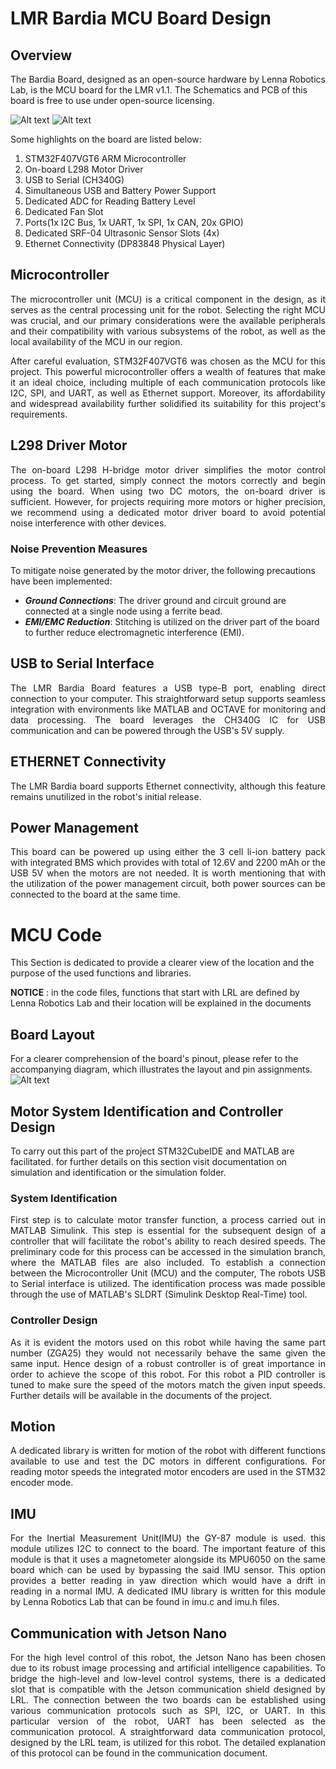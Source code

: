 # LMR Bardia MCU Board Design

## Overview

The Bardia Board, designed as an open-source hardware by Lenna Robotics Lab, is the MCU board for the LMR v1.1. The Schematics and PCB of this board is free to use under open-source licensing. 

![Alt text](./3-Documentation/3-Figures/Lenna_Board_2.png "LMR v1.1 Bardia Board")
![Alt text](./3-Documentation/3-Figures/Lenna_Board_3.png "LMR v1.1 Bardia Board")
</br>

Some highlights on the board are listed below:

1. STM32F407VGT6 ARM Microcontroller 
2. On-board L298 Motor Driver 
3. USB to Serial (CH340G) 
4. Simultaneous USB and Battery Power Support 
5. Dedicated ADC for Reading Battery Level
6. Dedicated Fan Slot  
7. Ports(1x I2C Bus, 1x UART, 1x SPI, 1x CAN, 20x GPIO)
8. Dedicated SRF-04 Ultrasonic Sensor Slots (4x)
9. Ethernet Connectivity (DP83848 Physical Layer) 
 
## Microcontroller 

<p align="justify">
The microcontroller unit (MCU) is a critical component in the design, as it serves as the central processing unit for the robot. Selecting the right MCU was crucial, and our primary considerations were the available peripherals and their compatibility with various subsystems of the robot, as well as the local availability of the MCU in our region.<p>
<p align="justify">
After careful evaluation, STM32F407VGT6 was chosen as the MCU for this project. This powerful microcontroller offers a wealth of features that make it an ideal choice, including multiple of each communication protocols like I2C, SPI, and UART, as well as Ethernet support. Moreover, its affordability and widespread availability further solidified its suitability for this project's requirements. <p>

## L298 Driver Motor

<p align="justify">
The on-board L298 H-bridge motor driver simplifies the motor control process. To get started, simply connect the motors correctly and begin using the board. When using two DC motors, the on-board driver is sufficient. However, for projects requiring more motors or higher precision, we recommend using a dedicated motor driver board to avoid potential noise interference with other devices.<p>

### Noise Prevention Measures

To mitigate noise generated by the motor driver, the following precautions have been implemented:
- ***Ground Connections***: The driver ground and circuit ground are connected at a single node using a ferrite bead.
- ***EMI/EMC Reduction***: Stitching is utilized on the driver part of the board to further reduce electromagnetic interference (EMI).

## USB to Serial Interface 

<p align="justify">
The LMR Bardia Board features a USB type-B port, enabling direct connection to your computer. This straightforward setup supports seamless integration with environments like MATLAB and OCTAVE for monitoring and data processing. The board leverages the CH340G IC for USB communication and can be powered through the USB's 5V supply. <p>

## ETHERNET Connectivity 

<p align="justify">
The LMR Bardia board supports Ethernet connectivity, although this feature remains unutilized in the robot's initial release.<p>

## Power Management

<p align="justify">
This board can be powered up using either the 3 cell li-ion battery pack with integrated BMS which provides with total of 12.6V and 2200 mAh or the USB 5V when the motors are not needed. It is worth mentioning that with the utilization of the power management circuit, both power sources can be connected to the board at the same time.
<p>

# MCU Code

This Section is dedicated to provide a clearer view of the location and the purpose of the used functions and libraries.

**NOTICE** : in the code files, functions that start with LRL are defined by Lenna Robotics Lab and their location will be explained in the documents 

## Board Layout 


For a clearer comprehension of the board's pinout, please refer to the accompanying diagram, which illustrates the layout and pin assignments.
![Alt text](./3-Documentation/3-Figures/Board_layout.jpg "LMR v1.1 Pinout")

## Motor System Identification and Controller Design

To carry out this part of the project STM32CubeIDE and MATLAB are facilitated. for further details on this section visit documentation on simulation and identification or the simulation folder.  

### System Identification 

<p align="justify">
First step is to calculate motor transfer function, a process carried out in MATLAB Simulink. This step is essential for the subsequent design of a controller that will facilitate the robot's ability to reach desired speeds. The preliminary code for this process can be accessed in the simulation branch, where the MATLAB files are also included. To establish a connection between the Microcontroller Unit (MCU) and the computer, The robots USB to Serial interface is utilized. The identification process was made possible through the use of MATLAB's SLDRT (Simulink Desktop Real-Time) tool.<p>

### Controller Design

<p align="justify">
As it is evident the motors used on this robot while having the same part number (ZGA25) they would not necessarily behave the same given the same input. Hence design of a robust controller is of great importance in order to achieve the scope of this robot. For this robot a PID controller is tuned to make sure the speed of the motors match the given input speeds. Further details will be available in the documents of the project.
<p>

## Motion

<p align="justify">
A dedicated library is written for motion of the robot with different functions available to use and test the DC motors in different configurations. For reading motor speeds the integrated motor encoders are used in the STM32 encoder mode.  
<p>

## IMU 

<p align="justify">
For the Inertial Measurement Unit(IMU) the GY-87 module is used. this module utilizes I2C to connect to the board. The important feature of this module is that it uses a magnetometer alongside its MPU6050 on the same board which can be used by bypassing the said IMU sensor. This option provides a better reading in yaw direction which would have a drift in reading in a normal IMU. A dedicated IMU library is written for this module by Lenna Robotics Lab that can be found in imu.c and imu.h files.
<p>

## Communication with Jetson Nano 
<p align="justify">
For the high level control of this robot, the Jetson Nano has been chosen due to its robust image processing and artificial intelligence capabilities. To bridge the high-level and low-level control systems, there is a dedicated slot that is compatible with the Jetson communication shield designed by LRL. The connection between the two boards can be established using various communication protocols such as SPI, I2C, or UART. In this particular version of the robot, UART has been selected as the communication protocol. A straightforward data communication protocol, designed by the LRL team, is utilized for this robot. The detailed explanation of this protocol can be found in the communication document.
<p>

